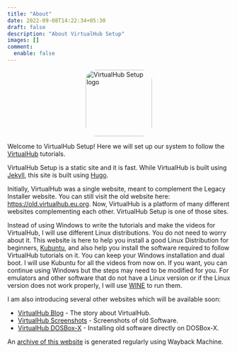 ```yaml
---
title: "About"
date: 2022-09-08T14:22:34+05:30
draft: false
description: "About VirtualHub Setup"
images: []
comment:
  enable: false
---
```


<style>
img {
  border-radius: 15%;
  height: 150px;
  display: block;
  margin: auto auto;
  }
</style>

![VirtualHub Setup logo](/images/logo.svg)

Welcome to VirtualHub Setup! Here we will set up our system to follow the [VirtualHub](https://virtualhub.eu.org) tutorials.

VirtualHub Setup is a static site and it is fast. While VirtualHub is built using [Jekyll](https://jekyllrb.com/), this site is built using [Hugo](https://gohugo.io/).

Initially, VirtualHub was a single website, meant to complement the Legacy Installer website. You can still visit the old website here: <https://old.virtualhub.eu.org>. Now, VirtualHub is a platform of many different websites complementing each other. VirtualHub Setup is one of those sites.

Instead of using Windows to write the tutorials and make the videos for VirtualHub, I will use different Linux distributions. You do not need to worry about it. This website is here to help you install a good Linux Distribution for beginners,  [Kubuntu](https://kubuntu.org), and also help you install the software required to follow VirtualHub tutorials on it. You can keep your Windows installation and dual boot. I will use Kubuntu for all the videos from now on. If you want, you can continue using Windows but the steps may need to be modified for you. For emulators and other software that do not have a Linux version or if the Linux version does not work properly, I will use [WINE](https://www.winehq.org/) to run them.

I am also introducing several other websites which will be available soon:

- [VirtualHub Blog](https://blog.virtualhub.eu.org) - The story about VirtualHub.
- [VirtualHub Screenshots](https://screenshots.virtualhub.eu.org) - Screenshots of old Software.
- [VirtualHub DOSBox-X](https://dosbox-x.virtualhub.eu.org) - Installing old software directly on DOSBox-X.

An [archive of this website](http://web.archive.org/web/*/https://setup.virtualhub.eu.org/) is generated regularly using Wayback Machine.
